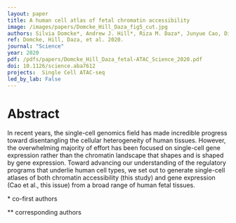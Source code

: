 ```yaml
---
layout: paper
title: A human cell atlas of fetal chromatin accessibility
image: /images/papers/Domcke_Hill_Daza_fig5_cut.jpg
authors: Silvia Domcke*, Andrew J. Hill*, Riza M. Daza*, Junyue Cao, Diana R. O'Day, Hannah A. Pliner, Kimberly A. Aldinger, Dmitry Pokholok, Fan Zhang, Jennifer H. Milbank, Michael A. Zager, Ian A. Glass, Frank J. Steemers, Dan Doherty, Cole Trapnell**, Darren A. Cusanovich**, Jay Shendure**
ref: Domcke, Hill, Daza, et al. 2020.
journal: "Science"
year: 2020
pdf: /pdfs/papers/Domcke_Hill_Daza_fetal-ATAC_Science_2020.pdf
doi: 10.1126/science.aba7612
projects:  Single Cell ATAC-seq
led_by_lab: False
---
```


# Abstract

In recent years, the single-cell genomics field has made incredible progress toward disentangling the cellular heterogeneity of human tissues. However, the overwhelming majority of effort has been focused on single-cell gene expression rather than the chromatin landscape that shapes and is shaped by gene expression. Toward advancing our understanding of the regulatory programs that underlie human cell types, we set out to generate single-cell atlases of both chromatin accessibility (this study) and gene expression (Cao et al., this issue) from a broad range of human fetal tissues.

\* co-first authors

\*\* corresponding authors
